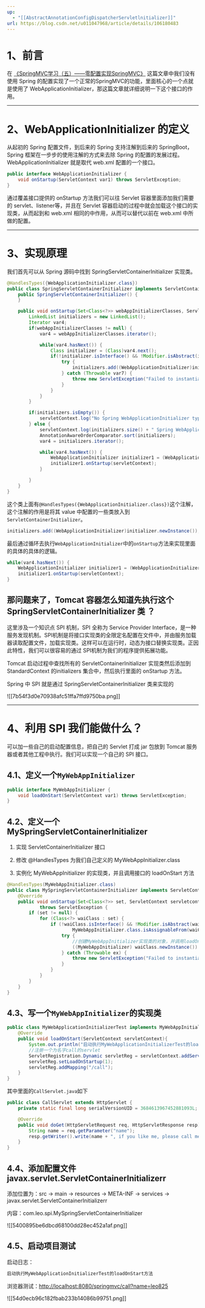 ```yaml
---
up:
  - "[[AbstractAnnotationConfigDispatcherServletlnitializer]]"
url: https://blog.csdn.net/u011047968/article/details/106180483
---
```

# 1、前言

在 [《SpringMVC学习（五）——零配置实现SpringMVC》](https://blog.csdn.net/u011047968/article/details/106172250) 这篇文章中我们没有使用 Spring 的配置实现了一个正常的SpringMVC的功能，里面核心的一个点就是使用了 WebApplicationInitializer，那这篇文章就详细说明一下这个接口的作用。

---

# 2、WebApplicationInitializer 的定义

从起初的 Spring 配置文件，到后来的 Spring 支持注解到后来的 SpringBoot，Spring 框架在一步步的使用注解的方式来去除 Spring 的配置的发展过程。WebApplicationInitializer 就是取代 web.xml 配置的一个接口。

```java
public interface WebApplicationInitializer {
    void onStartup(ServletContext var1) throws ServletException;
}
```

通过覆盖接口提供的 onStartup 方法我们可以往 Servlet 容器里面添加我们需要的 servlet、listener等，并且在 Servlet 容器启动的过程中就会加载这个接口的实现类，从而起到和 web.xml 相同的中作用，从而可以替代以前在 web.xml 中所做的配置。

---

# 3、实现原理

我们首先可以从 Spring 源码中找到 SpringServletContainerInitializer 实现类。

```java
@HandlesTypes({WebApplicationInitializer.class})
public class SpringServletContainerInitializer implements ServletContainerInitializer {
    public SpringServletContainerInitializer() {
    }

    public void onStartup(Set<Class<?>> webAppInitializerClasses, ServletContext servletContext) throws ServletException {
        LinkedList initializers = new LinkedList();
        Iterator var4;
        if(webAppInitializerClasses != null) {
            var4 = webAppInitializerClasses.iterator();

            while(var4.hasNext()) {
                Class initializer = (Class)var4.next();
                if(!initializer.isInterface() && !Modifier.isAbstract(initializer.getModifiers()) && WebApplicationInitializer.class.isAssignableFrom(initializer)) {
                    try {
                        initializers.add((WebApplicationInitializer)initializer.newInstance());
                    } catch (Throwable var7) {
                        throw new ServletException("Failed to instantiate WebApplicationInitializer class", var7);
                    }
                }
            }
        }

        if(initializers.isEmpty()) {
            servletContext.log("No Spring WebApplicationInitializer types detected on classpath");
        } else {
            servletContext.log(initializers.size() + " Spring WebApplicationInitializers detected on classpath");
            AnnotationAwareOrderComparator.sort(initializers);
            var4 = initializers.iterator();

            while(var4.hasNext()) {
                WebApplicationInitializer initializer1 = (WebApplicationInitializer)var4.next();
                initializer1.onStartup(servletContext);
            }

        }
    }
}
```

这个类上面有`@HandlesTypes({WebApplicationInitializer.class})`这个注解，这个注解的作用是将其 value 中配置的一些类放入到`ServletContainerInitializer`。

```java
initializers.add((WebApplicationInitializer)initializer.newInstance());
```

最后通过循环去执行`WebApplicationInitializer`中的`onStartup`方法来实现里面的具体的具体的逻辑。

```java
while(var4.hasNext()) {
	WebApplicationInitializer initializer1 = (WebApplicationInitializer)var4.next();
	initializer1.onStartup(servletContext);
}
```

## 那问题来了，Tomcat 容器怎么知道先执行这个 SpringServletContainerInitializer 类 ？

这里涉及一个知识点 SPI 机制，SPI 全称为 Service Provider Interface，是一种服务发现机制。SPI机制是将接口实现类的全限定名配置在文件中，并由服务加载器读取配置文件，加载实现类。这样可以在运行时，动态为接口替换实现类。正因此特性，我们可以很容易的通过 SPI机制为我们的程序提供拓展功能。

Tomcat 启动过程中查找所有的 ServletContainerInitializer 实现类然后添加到 StandardContext 的initializers 集合中，然后执行里面的 onStartup 方法。

Spring 中 SPI 就是通过 SpringServletContainerInitializer 类来实现的

![[7b54f3d0e70938afc51ffa7ffd9750ba.png]]

---

# 4、利用 SPI 我们能做什么？

可以加一些自己的启动配置信息，把自己的 Servlet 打成 jar 包放到 Tomcat 服务器或者其他工程中执行。我们可以实现一个自己的 SPI 接口。

## 4.1、定义一个`MyWebAppInitializer`

```java
public interface MyWebAppInitializer {
    void loadOnStart(ServletContext var1) throws ServletException;
}
```

## 4.2、定义一个 MySpringServletContainerInitializer

1. 实现 ServletContainerInitializer 接口

2. 修改 @HandlesTypes 为我们自己定义的 MyWebAppInitializer.class

3. 实例化 MyWebAppInitializer 的实现类，并且调用接口的 loadOnStart 方法

```java
@HandlesTypes(MyWebAppInitializer.class)
public class MySpringServletContainerInitializer implements ServletContainerInitializer{
    @Override
    public void onStartup(Set<Class<?>> set, ServletContext servletcontext)
            throws ServletException {
        if (set != null) {
            for (Class<?> waiClass : set) {
                if (!waiClass.isInterface() && !Modifier.isAbstract(waiClass.getModifiers()) &&
                        MyWebAppInitializer.class.isAssignableFrom(waiClass)) {
                    try {
                        //创建MyWebAppInitializer实现类的对象，并调用loadOnStart方法
                        ((MyWebAppInitializer) waiClass.newInstance()).loadOnStart(servletcontext);
                    } catch (Throwable ex) {
                        throw new ServletException("Failed to instantiate WebApplicationInitializer class", ex);
                    }
                }
            }
        }
    }
}
```

## 4.3、写一个`MyWebAppInitializer`的实现类

```java
public class MyWebApplicationInitializerTest implements MyWebAppInitializer{
    @Override
    public void loadOnStart(ServletContext servletContext){
        System.out.println("启动执行MyWebApplicationInitializerTest的loadOnStart方法");
        //注册一个为名字call的servlet
        ServletRegistration.Dynamic servletReg = servletContext.addServlet("call", CallServlet.class);
        servletReg.setLoadOnStartup(1);
        servletReg.addMapping("/call");
    }
}
```

其中里面的`CallServlet.java`如下

```java
public class CallServlet extends HttpServlet {
    private static final long serialVersionUID = 3684613967452881093L;

    @Override
    public void doGet(HttpServletRequest req, HttpServletResponse resp) throws ServletException, IOException {
        String name = req.getParameter("name");
        resp.getWriter().write(name + ", if you like me, please call me!");
    }
}
```

## 4.4、添加配置文件 javax.servlet.ServletContainerInitializerr

添加位置为：src -> main -> resources -> META-INF -> services -> javax.servlet.ServletContainerInitializerr

内容：com.leo.spi.MySpringServletContainerInitializer

![[5400895be6dbcd68100dd28ec452a1af.png]]

## 4.5、启动项目测试

启动日志：

```java
启动执行MyWebApplicationInitializerTest的loadOnStart方法
```

浏览器测试：[http://localhost:8080/springmvc/call?name=leo825](http://localhost:8080/springmvc/call?name=leo825)

![[54d0ecb96c182fbab233b14086b99751.png]]